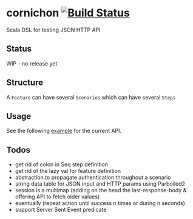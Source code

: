 cornichon [![Build Status](https://travis-ci.org/agourlay/cornichon.png?branch=master)](https://travis-ci.org/agourlay/cornichon)
=========

Scala DSL for testing JSON HTTP API

## Status 

WIP - no release yet


## Structure

A ```Feature``` can have several ```Scenarios``` which can have several ```Steps```


## Usage

See the following [example](https://github.com/agourlay/cornichon/blob/master/src/test/scala/com/github/agourlay/cornichon/examples/CornichonExamplesSpec.scala) for the current API.


## Todos

- get rid of colon in Seq step definition
- get rid of the lazy val for feature definition
- abstraction to propagate authentication throughout a scenario
- string data table for JSON input and HTTP params using Parboiled2
- session is a multimap (adding on the head the last-response-body & offering API to fetch older values)
- eventually (repeat action until success n times or during n seconds)
- support Server Sent Event predicate